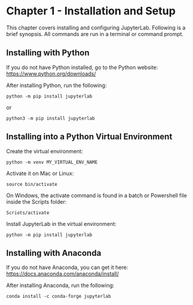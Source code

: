 # Chapter 1 - Installation and Setup

This chapter covers installing and configuring JupyterLab. Following is a brief synopsis. All commands are run in a terminal or command prompt.

## Installing with Python

If you do not have Python installed, go to the Python website: https://www.python.org/downloads/

After installing Python, run the following:

```
python -m pip install jupyterlab
```

or

```
python3 -m pip install jupyterlab
```

## Installing into a Python Virtual Environment

Create the virtual environment:

```
python -m venv MY_VIRTUAL_ENV_NAME
```

Activate it on Mac or Linux:

```
source bin/activate
```

On Windows, the activate command is found in a batch or Powershell file inside the Scripts folder:

```
Scriots/activate
```

Install JupyterLab in the virtual environment:

```
python -m pip install jupyterlab
```

## Installing with Anaconda

If you do not have Anaconda, you can get it here: https://docs.anaconda.com/anaconda/install/

After installing Anaconda, run the following:

```
conda install -c conda-forge jupyterlab
```

